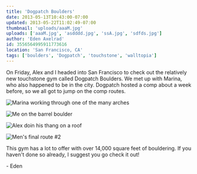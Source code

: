 ```yaml
---
title: 'Dogpatch Boulders'
date: 2013-05-13T10:43:00-07:00
updated: 2013-05-22T11:02:49-07:00
thumbnail: 'uploads/aaaM.jpg'
uploads: ['aaaM.jpg', 'asdddd.jpg', 'ssA.jpg', 'sdfds.jpg']
author: 'Eden Axelrad'
id: 3556564995911773616
location: 'San Francisco, CA'
tags: ['boulders', 'Dogpatch', 'touchstone', 'walltopia']
---
```


On Friday, Alex and I headed into San Francisco to check out the relatively new touchstone gym called Dogpatch Boulders. We met up with Marina, who also happened to be in the city. Dogpatch hosted a comp about a week before, so we all got to jump on the comp routes.

![Marina working through one of the many arches](uploads/aaaM.jpg)

![Me on the barrel boulder](uploads/asdddd.jpg)

![Alex doin his thang on a roof](uploads/ssA.jpg)

![Men's final route #2](uploads/sdfds.jpg)

This gym has a lot to offer with over 14,000 square feet of bouldering. If you haven't done so already, I suggest you go check it out!

\- Eden
